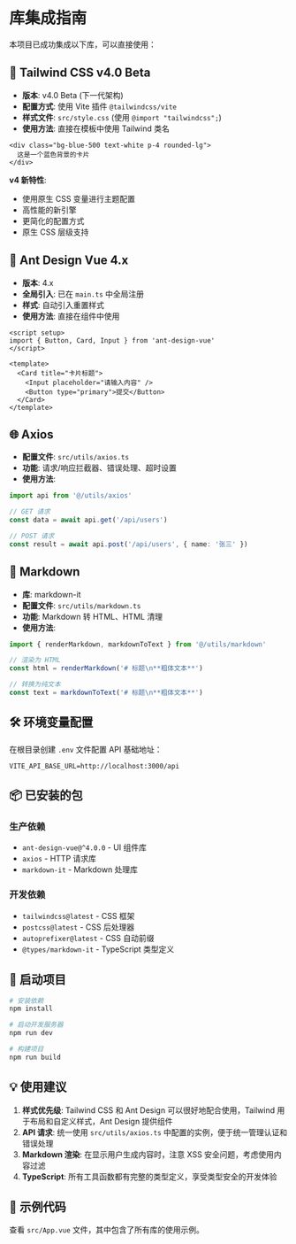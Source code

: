 # 库集成指南

本项目已成功集成以下库，可以直接使用：

## 🎨 Tailwind CSS v4.0 Beta

- **版本**: v4.0 Beta (下一代架构)
- **配置方式**: 使用 Vite 插件 `@tailwindcss/vite`
- **样式文件**: `src/style.css` (使用 `@import "tailwindcss";`)
- **使用方法**: 直接在模板中使用 Tailwind 类名

```vue
<div class="bg-blue-500 text-white p-4 rounded-lg">
  这是一个蓝色背景的卡片
</div>
```

**v4 新特性**:

- 使用原生 CSS 变量进行主题配置
- 高性能的新引擎
- 更简化的配置方式
- 原生 CSS 层级支持

## 🐜 Ant Design Vue 4.x

- **版本**: 4.x
- **全局引入**: 已在 `main.ts` 中全局注册
- **样式**: 自动引入重置样式
- **使用方法**: 直接在组件中使用

```vue
<script setup>
import { Button, Card, Input } from 'ant-design-vue'
</script>

<template>
  <Card title="卡片标题">
    <Input placeholder="请输入内容" />
    <Button type="primary">提交</Button>
  </Card>
</template>
```

## 🌐 Axios

- **配置文件**: `src/utils/axios.ts`
- **功能**: 请求/响应拦截器、错误处理、超时设置
- **使用方法**:

```typescript
import api from '@/utils/axios'

// GET 请求
const data = await api.get('/api/users')

// POST 请求
const result = await api.post('/api/users', { name: '张三' })
```

## 📝 Markdown

- **库**: markdown-it
- **配置文件**: `src/utils/markdown.ts`
- **功能**: Markdown 转 HTML、HTML 清理
- **使用方法**:

```typescript
import { renderMarkdown, markdownToText } from '@/utils/markdown'

// 渲染为 HTML
const html = renderMarkdown('# 标题\n**粗体文本**')

// 转换为纯文本
const text = markdownToText('# 标题\n**粗体文本**')
```

## 🛠️ 环境变量配置

在根目录创建 `.env` 文件配置 API 基础地址：

```env
VITE_API_BASE_URL=http://localhost:3000/api
```

## 📦 已安装的包

### 生产依赖

- `ant-design-vue@^4.0.0` - UI 组件库
- `axios` - HTTP 请求库
- `markdown-it` - Markdown 处理库

### 开发依赖

- `tailwindcss@latest` - CSS 框架
- `postcss@latest` - CSS 后处理器
- `autoprefixer@latest` - CSS 自动前缀
- `@types/markdown-it` - TypeScript 类型定义

## 🚀 启动项目

```bash
# 安装依赖
npm install

# 启动开发服务器
npm run dev

# 构建项目
npm run build
```

## 💡 使用建议

1. **样式优先级**: Tailwind CSS 和 Ant Design 可以很好地配合使用，Tailwind 用于布局和自定义样式，Ant Design 提供组件
2. **API 请求**: 统一使用 `src/utils/axios.ts` 中配置的实例，便于统一管理认证和错误处理
3. **Markdown 渲染**: 在显示用户生成内容时，注意 XSS 安全问题，考虑使用内容过滤
4. **TypeScript**: 所有工具函数都有完整的类型定义，享受类型安全的开发体验

## 📄 示例代码

查看 `src/App.vue` 文件，其中包含了所有库的使用示例。
